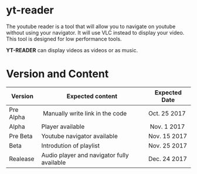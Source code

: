 # yt-reader

The youtube reader is a tool that will allow you to navigate on youtube without 
using your navigator. It will use VLC instead to display your video. This tool 
is designed for low performance tools. 

**YT-READER** can display videos as videos or as music. 

# Version and Content

Version | Expected content | Expected Date
--- | --- | --- 
Pre Alpha | Manually write link in the code | Oct. 25 2017
Alpha | Player available | Nov. 1 2017
Pre Beta | Youtube navigator available | Nov. 15 2017
Beta | Introdution of playlist  | Nov. 25 2017
Realease | Audio player and navigator fully available | Dec. 24 2017
